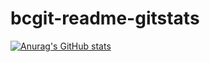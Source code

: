 # bcgit-readme-gitstats
[![Anurag's GitHub stats](https://github-readme-stats.vercel.app/api?username=LaraFer10&repo=bc-java-gitstats-readme)](https://github.com/anuraghazra/github-readme-stats)
